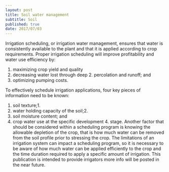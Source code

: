 ```yaml
---
layout: post
title: Soil water management
subtitle: Soil
published: true
date: 2017/07/03
---
```


Irrigation scheduling, or irrigation water management, ensures that water is consistently available to the plant and that it is applied according to crop requirements.
Proper irrigation scheduling will improve profitability and water use efficiency by:
1. maximizing crop yield and quality
2. decreasing water lost through deep 2. percolation and runoff; and
3. optimizing pumping costs.

To effectively schedule irrigation applications, four key pieces of information need to be known:
1. soil texture;1.
2. water holding capacity of the soil;2.
3. soil moisture content; and
4. crop water use at the specific development 4. stage.
Another factor that should be considered within a scheduling program is knowing the allowable depletion of the crop, that is how much water can be removed from the soil profile prior to stressing the crop.
The limitations of an irrigation system can impact a scheduling program, so it is necessary to be aware of how much water can be applied efficiently to the crop and the time duration required to apply a specific amount of irrigation.
This publication is intended to provide irrigators more info will be posted in the near future.
